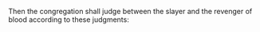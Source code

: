 Then the congregation shall judge between the slayer and the revenger of blood according to these judgments:
